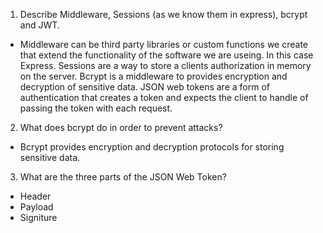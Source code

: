 1.  Describe Middleware, Sessions (as we know them in express), bcrypt and JWT.

- Middleware can be third party libraries or custom functions we create that extend the functionality of the software we are useing. In this case Express. Sessions are a way to store a clients authorization in memory on the server. Bcrypt is a middleware to provides encryption and decryption of sensitive data. JSON web tokens are a form of authentication that creates a token and expects the client to handle of passing the token with each request.

2.  What does bcrypt do in order to prevent attacks?

- Bcrypt provides encryption and decryption protocols for storing sensitive data.

3.  What are the three parts of the JSON Web Token?

- Header
- Payload
- Signiture
